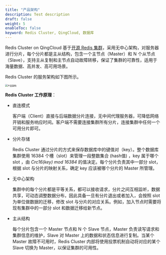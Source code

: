 ```yaml
---
title: "产品架构"
description: Test description
draft: false
weight: 5
enableToc: false
keyword: Redis Cluster, QingCloud, 数据库
---
```


Redis Cluster on QingCloud 基于[开源 Redis 集群](https://redis.io/topics/cluster-spec)，采用无中心架构，对服务器进行分片，每个分片都是主从结构，包含一个主节点（Master）和 N 个从节点（Slave），支持主从复制和主节点自动故障转移，保证了集群的可靠性，适用于海量数据、高并发、高可用场景。

Redis Cluster 的服务架构如下图所示。

<img src="../../_images/redis_cluster_archi.png" alt="产品架构" style="zoom:50%;" />

**Redis Cluster 工作原理**：

- 直连模式

  客户端（Client）直接与后端数据分片连接，无中间代理服务器，可降低网络开销和服务响应时间。客户端不需要连接集群所有分片，连接集群中任何一个可用分片即可。

- 分片存储

  Redis Cluster 通过分片的方式来保存数据库中的键值对（key）。整个数据库集群使用 16384 个槽（slot）来管理一段整数集合 (hash值) ，key 属于哪个 slot ，由 *Crc16(key) mod 16384* 的值决定。每个分片负责其中一部分 slot，根据 slot 与分片的映射关系，确定 key 应该被哪个分片的 Master 所管理。

- 无中心架构

  集群中的每个分片都是平等关系，都可以接收请求，分片之间互相监听，数据共享，可动态调整数据分布，因此具备一旦有分片退出或者加入，会按照 slot 为单位做数据的迁移，修改 slot 与分片的对应关系。例如，加入节点时需要将现有集群中的一部分 slot 和数据迁移给新节点。

- 主从结构

  每个分片包含一个 Master 节点和 N 个 Slave 节点，Master 负责读写请求和集群信息的维护，Slave 对 Master 上的数据和状态信息进行复制。当某个 Master 故障不可用时，Redis Cluster 内部将使用投票机制自动将对应的某个 Slave 切换为 Master，以保证集群的可用性。

  

